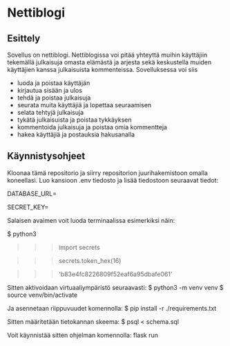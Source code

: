 # Nettiblogi

## Esittely
Sovellus on nettiblogi. Nettiblogissa voi pitää yhteyttä muihin käyttäjiin tekemällä julkaisuja omasta elämästä ja arjesta sekä keskustella muiden käyttäjien kanssa julkaisuista kommenteissa. 
Sovelluksessa voi siis 
- luoda ja poistaa käyttäjän
- kirjautua sisään ja ulos
- tehdä ja poistaa julkaisuja
- seurata muita käyttäjiä ja lopettaa seuraamisen
- selata tehtyjä julkaisuja
- tykätä julkaisuista ja poistaa tykkäyksen
- kommentoida julkaisuja ja poistaa omia kommentteja
- hakea käyttäjiä ja postauksia hakusanalla


## Käynnistysohjeet
Kloonaa tämä repositorio ja siirry repositorion juurihakemistoon omalla koneellasi. Luo kansioon .env tiedosto ja lisää tiedostoon seuraavat tiedot:

DATABASE_URL=<tietokannan-paikallinen-osoite>

SECRET_KEY=<salainen-avain>

Salaisen avaimen voit luoda terminaalissa esimerkiksi näin:

$ python3

>>> import secrets

>>> secrets.token_hex(16)

>>> 'b83e4fc8226809f52eaf6a95dbafe061'


Sitten aktivoidaan virtuaaliympäristö seuraavasti:
$ python3 -m venv venv
$ source venv/bin/activate

Ja asennetaan riippuvuudet komennolla:
$ pip install -r ./requirements.txt

Sitten määritetään tietokannan skeema:
$ psql < schema.sql

Voit käynnistää sitten ohjelman komennolla:
flask run
